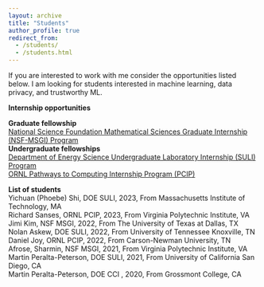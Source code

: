 ```yaml
---
layout: archive
title: "Students"
author_profile: true
redirect_from: 
  - /students/
  - /students.html
---
```


If you are interested to work with me consider the opportunities listed below. I am looking for students interested in machine learning, data privacy, and trustworthy ML.

<b> Internship opportunities </b> 

<b> Graduate fellowship </b><br>
<a href="https://orise.orau.gov/nsf-msgi/"> National Science Foundation Mathematical Sciences Graduate Internship (NSF-MSGI) Program</a> <br>
<b> Undergraduate fellowships </b> <br>
<a href="https://science.osti.gov/wdts/suli"> Department of Energy Science Undergraduate Laboratory Internship (SULI) Program </a> <br>
<a href="https://education.ornl.gov/pathways/"> ORNL Pathways to Computing Internship Program (PCIP) </a>

<b> List of students </b> <br>
Yichuan (Phoebe) Shi, DOE SULI, 2023, From Massachusetts Institute of Technology, MA <br>
Richard Sanses, ORNL PCIP, 2023, From Virginia Polytechnic Institute, VA<br>
Jimi Kim, NSF MSGI, 2022, From The University of Texas at Dallas, TX<br>
Nolan Askew, DOE SULI, 2022, From University of Tennessee Knoxville, TN<br>
Daniel Joy, ORNL PCIP, 2022, From Carson-Newman University, TN<br>
Afrose, Sharmin, NSF MSGI, 2021, From Virginia Polytechnic Institute, VA<br>
Martin Peralta-Peterson, DOE SULI, 2021, From University of California San Diego, CA<br>
Martin Peralta-Peterson, DOE CCI , 2020, From Grossmont College, CA<br>
